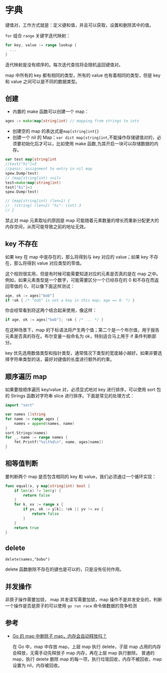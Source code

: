 # 字典

键值对，工作方式就是：定义键和值，并且可以获取，设置和删除其中的值。

`for` 组合 `range` 关键字迭代映射：

```go
for key, value := range lookup {
  ...
}
```

迭代映射是没有顺序的。每次迭代查找将会随机返回键值对。

map 中所有的 key 都有相同的类型，所有的 value 也有着相同的类型，但是 key 和 value 之间可以是不同的数据类型。

## 创建

- 内置的 make 函数可以创建一个 map：

```Go
ages := make(map[string]int) // mapping from strings to ints
```

- 创建空的 map 的表达式是`map[string]int{}`
- 创建一个 nil 的 Map：`var dict map[string]int`,不能操作存储键值对的，必须要初始化后才可以，比如使用 make 函数,为其开启一块可以存储数据的内存。

```go
var test map[string]int
//test["hi"]=3
//panic: assignment to entry in nil map
spew.Dump(test)
// (map[string]int) <nil>
test=make(map[string]int)
test["hi"]=3
spew.Dump(test)

// (map[string]int) (len=1) {
//  (string) (len=2) "hi": (int) 3
// }
```

禁止对 map 元素取址的原因是 map 可能随着元素数量的增长而重新分配更大的内存空间，从而可能导致之前的地址无效。

## key 不存在

如果 key 在 map 中是存在的，那么将得到与 key 对应的 value；如果 key 不存在，那么将得到 value 对应类型的零值。

这个规则很实用，但是有时候可能需要知道对应的元素是否真的是在 map 之中。例如，如果元素类型是一个数字，可能需要区分一个已经存在的 0 和不存在而返回零值的 0，可以像下面这样测试：

```Go
age, ok := ages["bob"]
if !ok { /* "bob" is not a key in this map; age == 0. */ }
```

你会经常看到将这两个结合起来使用，像这样：

```Go
if age, ok := ages["bob"]; !ok { /* ... */ }
```

在这种场景下，map 的下标语法将产生两个值；第二个是一个布尔值，用于报告元素是否真的存在。布尔变量一般命名为 ok，特别适合马上用于 if 条件判断部分。

key 优先选用数值类型和指针类型，通常情况下类型的宽度越小越好。如果非要选择字符串类型的话，最好对键值的长度进行额外的约束。

## 顺序遍历 map

如果要按顺序遍历 key/value 对，必须显式地对 key 进行排序，可以使用 sort 包的 Strings 函数对字符串 slice 进行排序。下面是常见的处理方式：

```Go
import "sort"

var names []string
for name := range ages {
    names = append(names, name)
}
sort.Strings(names)
for _, name := range names {
    fmt.Printf("%s\t%d\n", name, ages[name])
}
```

## 相等值判断

要判断两个 map 是否包含相同的 key 和 value，我们必须通过一个循环实现：

```Go
func equal(x, y map[string]int) bool {
    if len(x) != len(y) {
        return false
    }
    for k, xv := range x {
        if yv, ok := y[k]; !ok || yv != xv {
            return false
        }
    }
    return true
}
```

## delete

`delete(names,"bobo")`

delete 函数删除不存在的键也是可以的，只是没有任何作用。

## 并发操作

非原子操作需要加锁， map 并发读写需要加锁，map 操作不是并发安全的，判断一个操作是否是原子的可以使用 `go run race` 命令做数据的竞争检测

## 参考

- [Go 的 map 中删除子 map，内存会自动释放吗？](http://lessisbetter.site/2018/09/29/go-map-delete/)

  在 Go 中，map 中存放 map，上层 map 执行 delete，子层 map 占用的内存会释放，无需手动先释放子 map 内存，再在上层 map 执行删除。
  普通的 map，执行 delete 删除 map 的每一项，执行垃圾回收，内存不被回收，map 设置为 nil，内存被回收。
